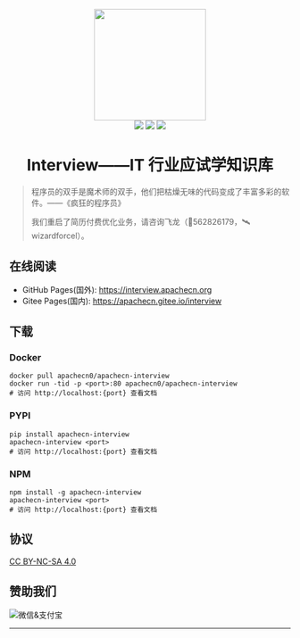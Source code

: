 <p align="center">
    <a href="https://www.apachecn.org">
        <img width="200" src="http://data.apachecn.org/img/logo.jpg">
    </a>
    <br >
    <a href="https://www.apachecn.org/"><img src="https://img.shields.io/badge/%3E-HOME-green.svg"></a>
    <a href="http://home.apachecn.org/about/"><img src="https://img.shields.io/badge/%3E-ABOUT-green.svg"></a>
    <a href="mailto:apache@163.com"><img src="https://img.shields.io/badge/%3E-Email-green.svg"></a>
</p>

<h1 align="center">Interview——IT 行业应试学知识库</h1>


> 程序员的双手是魔术师的双手，他们把枯燥无味的代码变成了丰富多彩的软件。——《疯狂的程序员》
> 
> 我们重启了简历付费优化业务，请咨询飞龙（🐧562826179，🛰wizardforcel）。

## 在线阅读

* GitHub Pages(国外): https://interview.apachecn.org
* Gitee  Pages(国内): https://apachecn.gitee.io/interview

## 下载

### Docker

```
docker pull apachecn0/apachecn-interview
docker run -tid -p <port>:80 apachecn0/apachecn-interview
# 访问 http://localhost:{port} 查看文档
```

### PYPI

```
pip install apachecn-interview
apachecn-interview <port>
# 访问 http://localhost:{port} 查看文档
```

### NPM

```
npm install -g apachecn-interview
apachecn-interview <port>
# 访问 http://localhost:{port} 查看文档
```

## **协议**

[CC BY-NC-SA 4.0](https://creativecommons.org/licenses/by-nc-sa/4.0/deed.zh)

## 赞助我们

<img src="http://data.apachecn.org/img/about/donate.jpg" alt="微信&支付宝" />

---

<!-- 
> 特别赞助商(欢迎“私聊”赞助)

<table>
      <tbody>
        <tr>
          <td align="center" valign="middle">
            <a href="https://coding.net/?utm_source=ApacheCN&utm_medium=banner&utm_campaign=march2019" target="_blank">
              <img width="1080" src="http://data.apachecn.org/img/SpecialSponsors/CodingNet.png">
            </a>
          </td>
      </tbody>
</table> 
-->
